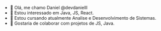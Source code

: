 - 👋 Olá, me chamo Daniel @devdanielll
- 👀 Estou interessado em Java, JS, React.
- 🌱 Estou cursando atualmente Analise e Desenvolvimento de Sistemas.
- 💞️ Gostaria de colaborar com projetos de JS, Java.

<!---
devdanielll/devdanielll is a ✨ special ✨ repository because its `README.md` (this file) appears on your GitHub profile.
You can click the Preview link to take a look at your changes.
--->
